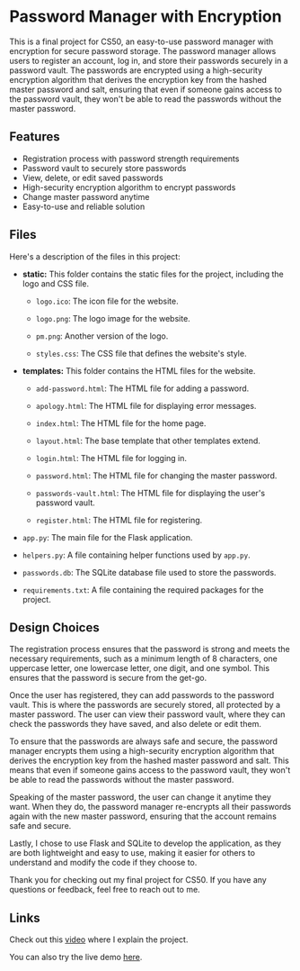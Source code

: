 # Password Manager with Encryption

This is a final project for CS50, an easy-to-use password manager with encryption for secure password storage. The password manager allows users to register an account, log in, and store their passwords securely in a password vault. The passwords are encrypted using a high-security encryption algorithm that derives the encryption key from the hashed master password and salt, ensuring that even if someone gains access to the password vault, they won't be able to read the passwords without the master password.

## Features

- Registration process with password strength requirements
- Password vault to securely store passwords
- View, delete, or edit saved passwords
- High-security encryption algorithm to encrypt passwords
- Change master password anytime
- Easy-to-use and reliable solution

## Files

Here's a description of the files in this project:

- **static:** This folder contains the static files for the project, including the logo and CSS file.

    - `logo.ico`: The icon file for the website.

    - `logo.png`: The logo image for the website.

    - `pm.png`: Another version of the logo.

    - `styles.css`: The CSS file that defines the website's style.

- **templates:** This folder contains the HTML files for the website.

    - `add-password.html`: The HTML file for adding a password.

    - `apology.html`: The HTML file for displaying error messages.

    - `index.html`: The HTML file for the home page.

    - `layout.html`: The base template that other templates extend.

    - `login.html`: The HTML file for logging in.

    - `password.html`: The HTML file for changing the master password.

    - `passwords-vault.html`: The HTML file for displaying the user's password vault.

    - `register.html`: The HTML file for registering.

- `app.py`: The main file for the Flask application.

- `helpers.py`: A file containing helper functions used by `app.py`.

- `passwords.db`: The SQLite database file used to store the passwords.

- `requirements.txt`: A file containing the required packages for the project.

## Design Choices

The registration process ensures that the password is strong and meets the necessary requirements, such as a minimum length of 8 characters, one uppercase letter, one lowercase letter, one digit, and one symbol. This ensures that the password is secure from the get-go.

Once the user has registered, they can add passwords to the password vault. This is where the passwords are securely stored, all protected by a master password. The user can view their password vault, where they can check the passwords they have saved, and also delete or edit them.

To ensure that the passwords are always safe and secure, the password manager encrypts them using a high-security encryption algorithm that derives the encryption key from the hashed master password and salt. This means that even if someone gains access to the password vault, they won't be able to read the passwords without the master password.

Speaking of the master password, the user can change it anytime they want. When they do, the password manager re-encrypts all their passwords again with the new master password, ensuring that the account remains safe and secure.

Lastly, I chose to use Flask and SQLite to develop the application, as they are both lightweight and easy to use, making it easier for others to understand and modify the code if they choose to.

Thank you for checking out my final project for CS50. If you have any questions or feedback, feel free to reach out to me.

## Links

Check out this [video](https://youtu.be/glCj3vRRAys) where I explain the project.

You can also try the live demo [here](http://matheudev.pythonanywhere.com).
